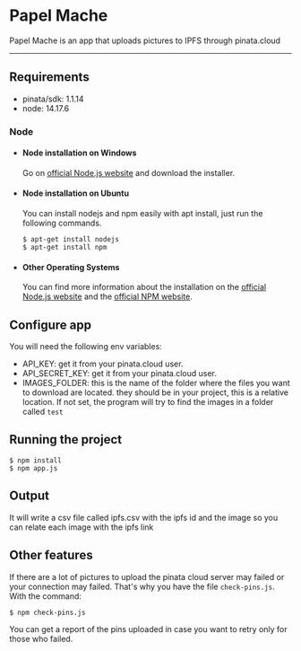 # Papel Mache

Papel Mache is an app that uploads pictures to IPFS through pinata.cloud 

---
## Requirements

- pinata/sdk: 1.1.14
- node: 14.17.6

### Node
- #### Node installation on Windows

  Go on [official Node.js website](https://nodejs.org/) and download the installer.
  
- #### Node installation on Ubuntu

  You can install nodejs and npm easily with apt install, just run the following commands.

      $ apt-get install nodejs
      $ apt-get install npm

- #### Other Operating Systems
  You can find more information about the installation on the [official Node.js website](https://nodejs.org/) and the [official NPM website](https://npmjs.org/).


## Configure app

You will need the following env variables:

- API_KEY: get it from your pinata.cloud user.
- API_SECRET_KEY: get it from your pinata.cloud user.
- IMAGES_FOLDER: this is the name of the folder where the files you want to download are located.
they should be in your project, this is a relative location. If not set, the program will
try to find the images in a folder called `test`

## Running the project

    $ npm install
    $ npm app.js


## Output

It will write a csv file called ipfs.csv with the ipfs id and the image so you can relate
each image with the ipfs link

## Other features

If there are a lot of pictures to upload the pinata cloud server may failed or your connection 
may failed. That's why you have the file `check-pins.js`. With the command:

    $ npm check-pins.js

You can get a report of the pins uploaded in case you want to retry only for those who failed.
